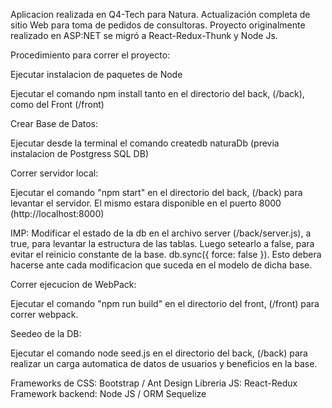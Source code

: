 Aplicacion realizada en Q4-Tech para Natura. Actualización completa de sitio Web para toma de pedidos de consultoras.
Proyecto originalmente realizado en ASP:NET se migró a React-Redux-Thunk y Node Js.

Procedimiento para correr el proyecto:

Ejecutar instalacion de paquetes de Node

Ejecutar el comando npm install tanto en el directorio del back, (/back), como del Front (/front)

Crear Base de Datos:

Ejecutar desde la terminal el comando createdb naturaDb (previa instalacion de Postgress SQL DB)

Correr servidor local:

Ejecutar el comando "npm start" en el directorio del back, (/back) para levantar el servidor. El mismo estara disponible en el puerto 8000 (http://localhost:8000)

IMP: Modificar el estado de la db en el archivo server (/back/server.js), a true, para levantar la estructura de las tablas. Luego setearlo a false, para evitar el reinicio constante de la base. db.sync({ force: false }). Esto debera hacerse ante cada modificacion que suceda en el modelo de dicha base.

Correr ejecucion de WebPack:

Ejecutar el comando "npm run build" en el directorio del front, (/front) para correr webpack.

Seedeo de la DB:

Ejecutar el comando node seed.js en el directorio del back, (/back) para realizar un carga automatica de datos de usuarios y beneficios en la base. 

Frameworks de CSS: Bootstrap / Ant Design
Libreria JS: React-Redux
Framework backend: Node JS / ORM Sequelize
